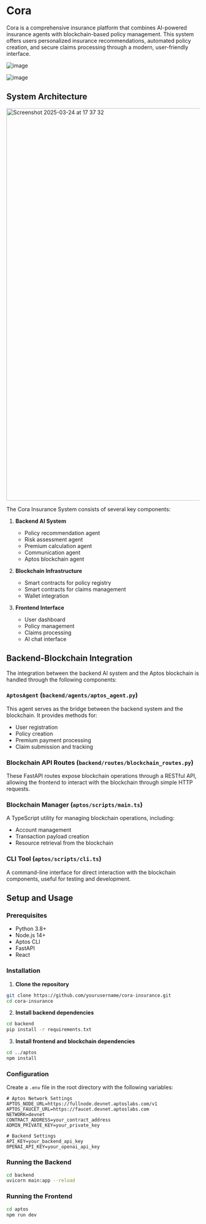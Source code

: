 # Cora

Cora is a comprehensive insurance platform that combines AI-powered insurance agents with blockchain-based policy management. This system offers users personalized insurance recommendations, automated policy creation, and secure claims processing through a modern, user-friendly interface.

![image](https://github.com/user-attachments/assets/650b3758-b397-4bc0-8c41-e3f8beeb1388)

![image](https://github.com/user-attachments/assets/37488229-25c6-428f-ba9e-c8a75c00ee48)


## System Architecture

<img width="1024" alt="Screenshot 2025-03-24 at 17 37 32" src="https://github.com/user-attachments/assets/bf47047c-3542-4cda-8ee5-17db92ef3348" />


The Cora Insurance System consists of several key components:

1. **Backend AI System** 
   - Policy recommendation agent
   - Risk assessment agent
   - Premium calculation agent
   - Communication agent
   - Aptos blockchain agent

2. **Blockchain Infrastructure**
   - Smart contracts for policy registry
   - Smart contracts for claims management
   - Wallet integration 

3. **Frontend Interface**
   - User dashboard
   - Policy management
   - Claims processing
   - AI chat interface

## Backend-Blockchain Integration

The integration between the backend AI system and the Aptos blockchain is handled through the following components:

### `AptosAgent` (`backend/agents/aptos_agent.py`)

This agent serves as the bridge between the backend system and the blockchain. It provides methods for:

- User registration
- Policy creation
- Premium payment processing
- Claim submission and tracking

### Blockchain API Routes (`backend/routes/blockchain_routes.py`)

These FastAPI routes expose blockchain operations through a RESTful API, allowing the frontend to interact with the blockchain through simple HTTP requests.

### Blockchain Manager (`aptos/scripts/main.ts`)

A TypeScript utility for managing blockchain operations, including:

- Account management
- Transaction payload creation
- Resource retrieval from the blockchain

### CLI Tool (`aptos/scripts/cli.ts`)

A command-line interface for direct interaction with the blockchain components, useful for testing and development.

## Setup and Usage

### Prerequisites

- Python 3.8+
- Node.js 14+
- Aptos CLI
- FastAPI
- React

### Installation

1. **Clone the repository**

```bash
git clone https://github.com/yourusername/cora-insurance.git
cd cora-insurance
```

2. **Install backend dependencies**

```bash
cd backend
pip install -r requirements.txt
```

3. **Install frontend and blockchain dependencies**

```bash
cd ../aptos
npm install
```

### Configuration

Create a `.env` file in the root directory with the following variables:

```
# Aptos Network Settings
APTOS_NODE_URL=https://fullnode.devnet.aptoslabs.com/v1
APTOS_FAUCET_URL=https://faucet.devnet.aptoslabs.com
NETWORK=devnet
CONTRACT_ADDRESS=your_contract_address
ADMIN_PRIVATE_KEY=your_private_key

# Backend Settings
API_KEY=your_backend_api_key
OPENAI_API_KEY=your_openai_api_key
```

### Running the Backend

```bash
cd backend
uvicorn main:app --reload
```

### Running the Frontend

```bash
cd aptos
npm run dev
```



